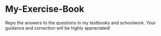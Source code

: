 # My-Exercise-Book
Repo the answers to the questions in my textbooks and schoolwork.
Your guidance and correction will be highly appreciated!
